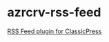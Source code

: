 # azrcrv-rss-feed
[RSS Feed plugin for ClassicPress](https://development.azurecurve.co.uk/classicpress-plugins/rss-feed/)
